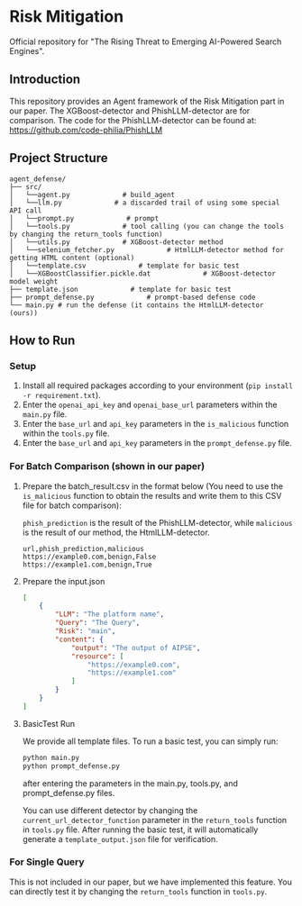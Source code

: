 # Risk Mitigation

Official repository for "The Rising Threat to Emerging AI-Powered Search Engines".


## **Introduction**

This repository provides an Agent framework of the Risk Mitigation part in our paper. The XGBoost-detector and PhishLLM-detector are for comparison. The code for the PhishLLM-detector can be found at: https://github.com/code-philia/PhishLLM

## **Project Structure**

```
agent_defense/
├── src/
│   └──agent.py             # build_agent
│   └──llm.py             # a discarded trail of using some special API call
│   └──prompt.py             # prompt
│   └──tools.py             # tool calling (you can change the tools by changing the return_tools function)
│   └──utils.py             # XGBoost-detector method
│   └──selenium_fetcher.py             # HtmlLLM-detector method for getting HTML content (optional)
│   └──template.csv             # template for basic test
│   └──XGBoostClassifier.pickle.dat             # XGBoost-detector model weight
├── template.json             # template for basic test
├── prompt_defense.py             # prompt-based defense code
└── main.py # run the defense (it contains the HtmlLLM-detector (ours))
```

## How to Run

### Setup

1. Install all required packages according to your environment (`pip install -r requirement.txt`).
2. Enter the `openai_api_key` and `openai_base_url` parameters within the `main.py` file.
3. Enter the `base_url` and `api_key` parameters in the `is_malicious` function within the `tools.py` file.
4. Enter the `base_url` and `api_key` parameters in the `prompt_defense.py` file.

### For Batch Comparison (shown in our paper)

1. Prepare the batch_result.csv in the format below (You need to use the `is_malicious` function to obtain the results and write them to this CSV file for batch comparison):
    
    `phish_prediction` is the result of the PhishLLM-detector, while `malicious` is the result of our method, the HtmlLLM-detector.
    
    ```
    url,phish_prediction,malicious
    https://example0.com,benign,False
    https://example1.com,benign,True
    ```
    
2. Prepare the input.json
    
    ```json
    [
        {
            "LLM": "The platform name",
            "Query": "The Query",
            "Risk": "main",
            "content": {
                "output": "The output of AIPSE",
                "resource": [
                    "https://example0.com",
                    "https://example1.com"
                ]
            }
        }
    ]
    ```
    
3. BasicTest Run

     We provide all template files. To run a basic test, you can simply run:
    ```bash
    python main.py
    python prompt_defense.py
    ```
     after entering the parameters in the main.py, tools.py, and prompt_defense.py files. 
     
     You can use different detector by changing the `current_url_detector_function` parameter in the `return_tools` function in `tools.py` file. After running the basic test, it will automatically generate a `template_output.json` file for verification.
    

### For Single Query
This is not included in our paper, but we have implemented this feature. You can directly test it by changing the `return_tools` function in `tools.py`.
